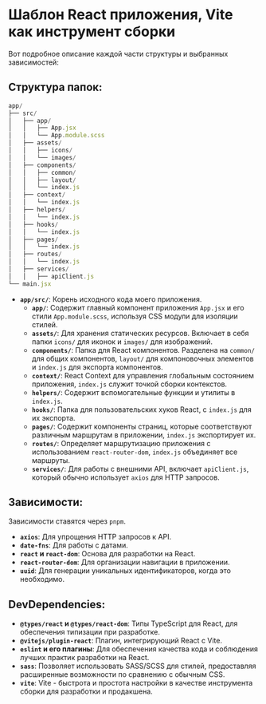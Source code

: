# Шаблон React приложения, Vite как инструмент сборки

Вот подробное описание каждой части структуры и выбранных зависимостей:

## Структура папок:

```javascript
app/
├── src/
│   ├── app/
│   │   ├── App.jsx
│   │   └── App.module.scss
│   ├── assets/
│   │   ├── icons/
│   │   └── images/
│   ├── components/
│   │   ├── common/
│   │   ├── layout/
│   │   └── index.js
│   ├── context/
│   │   └── index.js
│   ├── helpers/
│   │   └── index.js
│   ├── hooks/
│   │   └── index.js
│   ├── pages/
│   │   └── index.js
│   ├── routes/
│   │   └── index.js
│   ├── services/
│   │   ├── apiClient.js
└── main.jsx
```

-   **`app/src/`**: Корень исходного кода моего приложения.
    -   **`app/`**: Содержит главный компонент приложения `App.jsx` и его стили `App.module.scss`, используя CSS модули для изоляции стилей.
    -   **`assets/`**: Для хранения статических ресурсов. Включает в себя папки `icons/` для иконок и `images/` для изображений.
    -   **`components/`**: Папка для React компонентов. Разделена на `common/` для общих компонентов, `layout/` для компоновочных элементов и `index.js` для экспорта компонентов.
    -   **`context/`**: React Context для управления глобальным состоянием приложения, `index.js` служит точкой сборки контекстов.
    -   **`helpers/`**: Содержит вспомогательные функции и утилиты в `index.js`.
    -   **`hooks/`**: Папка для пользовательских хуков React, с `index.js` для их экспорта.
    -   **`pages/`**: Содержит компоненты страниц, которые соответствуют различным маршрутам в приложении, `index.js` экспортирует их.
    -   **`routes/`**: Определяет маршрутизацию приложения с использованием `react-router-dom`, `index.js` объединяет все маршруты.
    -   **`services/`**: Для работы с внешними API, включает `apiClient.js`, который обычно использует `axios` для HTTP запросов.

## Зависимости:

Зависимости ставятся через `pnpm`.

-   **`axios`**: Для упрощения HTTP запросов к API.
-   **`date-fns`**: Для работы с датами.
-   **`react` и `react-dom`**: Основа для разработки на React.
-   **`react-router-dom`**: Для организации навигации в приложении.
-   **`uuid`**: Для генерации уникальных идентификаторов, когда это необходимо.

## DevDependencies:

-   **`@types/react` и `@types/react-dom`**: Типы TypeScript для React, для обеспечения типизации при разработке.
-   **`@vitejs/plugin-react`**: Плагин, интегрирующий React с Vite.
-   **`eslint` и его плагины**: Для обеспечения качества кода и соблюдения лучших практик разработки на React.
-   **`sass`**: Позволяет использовать SASS/SCSS для стилей, предоставляя расширенные возможности по сравнению с обычным CSS.
-   **`vite`**: Vite - быстрота и простота настройки в качестве инструмента сборки для разработки и продакшена.
